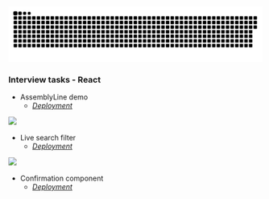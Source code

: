 ![](https://github.com/nuoxoxo/nuoxoxo/blob/main/.github/assets/snake_on_purple_svg.svg)


### Interview tasks - React

- AssemblyLine demo
    - *[Deployment](nuoxoxo.github.io/interview_react_assembly_line)*

![](https://i.imgur.com/gUHZxzD.gif)

- Live search filter 
    - *[Deployment](https://nuoxoxo.github.io/interview_react_search_filter)*

![](https://i.imgur.com/Ku7MXei.gif)

- Confirmation component
    - *[Deployment](https://nuoxoxo.github.io/interview_react_confirmation_component)*
